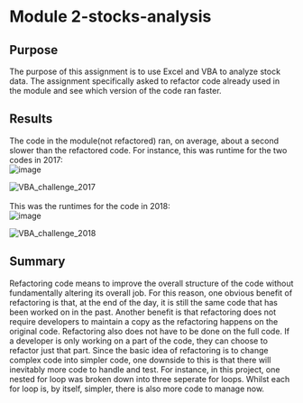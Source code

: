 # Module 2-stocks-analysis

## Purpose
The purpose of this assignment is to use Excel and VBA to analyze stock data. 
The assignment specifically asked to refactor code already used in the module and see which version of the code ran faster.

## Results
The code in the module(not refactored) ran, on average, about a second slower than the refactored code.
For instance, this was runtime for the two codes in 2017: </br>
![image](https://user-images.githubusercontent.com/33528884/211237133-36da1477-63e2-4b74-ac1d-f7abd67318e0.png)

![VBA_challenge_2017](https://user-images.githubusercontent.com/33528884/211237182-abf7ab53-60dc-45dd-83f5-2f1ed40f04a9.png)
</br>
</br>
This was the runtimes for the code in 2018: </br>
![image](https://user-images.githubusercontent.com/33528884/211237477-b1802283-9726-4608-bd48-6938b7b5973c.png)

![VBA_challenge_2018](https://user-images.githubusercontent.com/33528884/211237486-e5dc8214-217b-462c-87cb-cb48683bd700.png)

## Summary
Refactoring code means to improve the overall structure of the code without fundamentally altering its overall job. For this reason, one obvious benefit of refactoring is that, at the end of the day, it is still the same code that has been worked on in the past. Another benefit is that refactoring does not require developers to maintain a copy as the refactoring happens on the original code. Refactoring also does not have to be done on the full code. If a developer is only working on a part of the code, they can choose to refactor just that part. Since the basic idea of refactoring is to change complex code into simpler code, one downside to this is that there will inevitably more code to handle and test. For instance, in this project, one nested for loop was broken down into three seperate for loops. Whilst each for loop is, by itself, simpler, there is also more code to manage now. 
